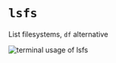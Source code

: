 # `lsfs`
List filesystems, `df` alternative

![terminal usage of lsfs](https://user-images.githubusercontent.com/48314599/225587190-637c5495-5f5f-4d7c-8965-8ae5868352f9.png)

